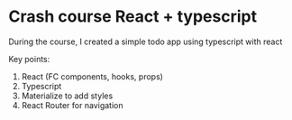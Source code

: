 # Crash course React + typescript

During the course, I created a simple todo app using typescript with react

Key points:

1. React (FC components, hooks, props)
2. Typescript
3. Materialize to add styles
4. React Router for navigation


